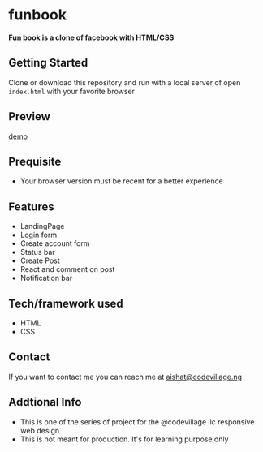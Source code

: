 # funbook
**Fun book is a clone of facebook with HTML/CSS**

## Getting Started
Clone or download this repository and run with a local server of open `index.html` with your favorite browser

## Preview
[demo](https://fcc-productpage.netlify.app/)
## Prequisite
- Your browser version must be recent for a better experience

## Features
- LandingPage
-  Login form
- Create account form
- Status bar
- Create Post
- React and comment on post
- Notification bar
## Tech/framework used
- HTML
- CSS


## Contact
If you want to contact me you can reach me at aishat@codevillage.ng

## Addtional Info
- This is one of the series of project for the @codevillage llc responsive web design 
- This is not meant for production. It's for learning purpose only 
